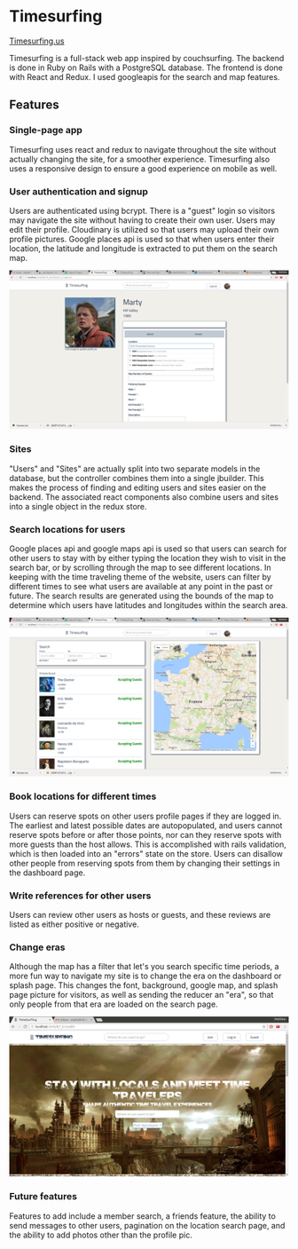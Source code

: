 # Timesurfing

[Timesurfing.us](http://www.timesurfing.us)

Timesurfing is a full-stack web app inspired by couchsurfing. The backend is done in Ruby on Rails with a PostgreSQL database.
The frontend is done with React and Redux. I used googleapis for the search and map features.

## Features

### Single-page app

Timesurfing uses react and redux to navigate throughout the site without actually changing the site, for a smoother experience. Timesurfing also uses a responsive design to ensure a good experience on mobile as well.

### User authentication and signup
Users are authenticated using bcrypt. There is a "guest" login so visitors may navigate the site without having to create their own user. Users may edit their profile. Cloudinary is utilized so that users may upload their own profile pictures. Google places api is used so that when users enter their location, the latitude and longitude is extracted to put them on the search map.

![image of profile](docs/profile.png)

### Sites

"Users" and "Sites" are actually split into two separate models in the database, but the controller combines them into a single jbuilder. This makes the process of finding and editing users and sites easier on the backend. The associated react components also combine users and sites into a single object in the redux store.

### Search locations for users
Google places api and google maps api is used so that users can search for other users to stay with by either typing the location they wish to visit in the search bar, or by scrolling through the map to see different locations. In keeping with the time traveling theme of the website, users can filter by different times to see what users are available at any point in the past or future. The search results are generated using the bounds of the map to determine which users have latitudes and longitudes within the search area.

![image of search](docs/search.png)

### Book locations for different times
Users can reserve spots on other users profile pages if they are logged in. The earliest and latest possible dates are autopopulated, and users cannot reserve spots before or after those points, nor can they reserve spots with more guests than the host allows. This is accomplished with rails validation, which is then loaded into an "errors" state on the store. Users can disallow other people from reserving spots from them by changing their settings in the dashboard page.

### Write references for other users
Users can review other users as hosts or guests, and these reviews are listed as either positive or negative.

### Change eras
Although the map has a filter that let's you search specific time periods, a more fun way to navigate my site is to change
the era on the dashboard or splash page. This changes the font, background, google map, and splash page picture for
visitors, as well as sending the reducer an "era", so that only people from that era are loaded on the search page.

![era image](docs/eraexample.png)

### Future features
Features to add include a member search, a friends feature, the ability to send messages to other users, pagination on the location search page, and the ability to add photos other than the profile pic.
